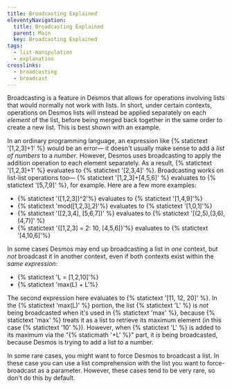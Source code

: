 ```yaml
---
title: Broadcasting Explained
eleventyNavigation:
  title: Broadcasting Explained
  parent: Main
  key: Broadcasting Explained
tags:
  - list-manipulation
  - explanation
crosslinks:
  - broadcasting
  - broadcast
---
```


Broadcasting is a feature in Desmos that allows for operations involving lists that would normally not work with lists. In short, under certain contexts, operations on Desmos lists will instead be applied separately on each _element_ of the list, before being merged back together in the same order to create a new list. This is best shown with an example.

In an ordinary programming language, an expression like {% statictext '[1,2,3]+1' %} would be an error&mdash; it doesn't usually make sense to add a _list of numbers_ to a _number_. However, Desmos uses broadcasting to apply the addition operation to each element separately. As a result, {% statictext '[1,2,3]+1' %} evaluates to {% statictext '[2,3,4]' %}. Broadcasting works on list-list operations too&mdash; {% statictext '[1,2,3]+[4,5,6]' %} evaluates to {% statictext '[5,7,9]' %}, for example. Here are a few more examples:

- {% statictext '([1,2,3])^2'%} evaluates to {% statictext '[1,4,9]'%}
- {% statictext 'mod([1,2,3],2)'%} evaluates to {% statictext '[1,0,1]'%}
- {% statictext '([2,3,4], [5,6,7])' %} evaluates to {% statictext '[(2,5),(3,6),(4,7)]' %}
- {% statictext '{[1,2,3] = 2: 10, [4,5,6]}'%} evaluates to {% statictext '[4,10,6]'%}

In some cases Desmos may end up broadcasting a list in _one_ context, but _not_ broadcast it in another context, even if both contexts exist within the _same expression_:

- {% statictext 'L = [1,2,10]'%}
- {% statictext 'max(L) + L'%}

The second expression here evaluates to {% statictext '[11, 12, 20]' %}. In the {% statictext 'max(L)' %} portion, the list {% statictext 'L' %} is _not_ being broadcasted when it's used in {% statictext 'max' %}, because {% statictext 'max' %} treats it as a list to retrieve its maximum element (in this case {% statictext '10' %}). However, when {% statictext 'L' %} is added to its maximum via the "{% staticmath '+L' %}" part, it _is_ being broadcasted, because Desmos is trying to add a list to a number.

In some rare cases, you might want to force Desmos to broadcast a list. In these case you can use a list comprehension with the list you want to force-broadcast as a parameter. However, these cases tend to be very rare, so don't do this by default.
